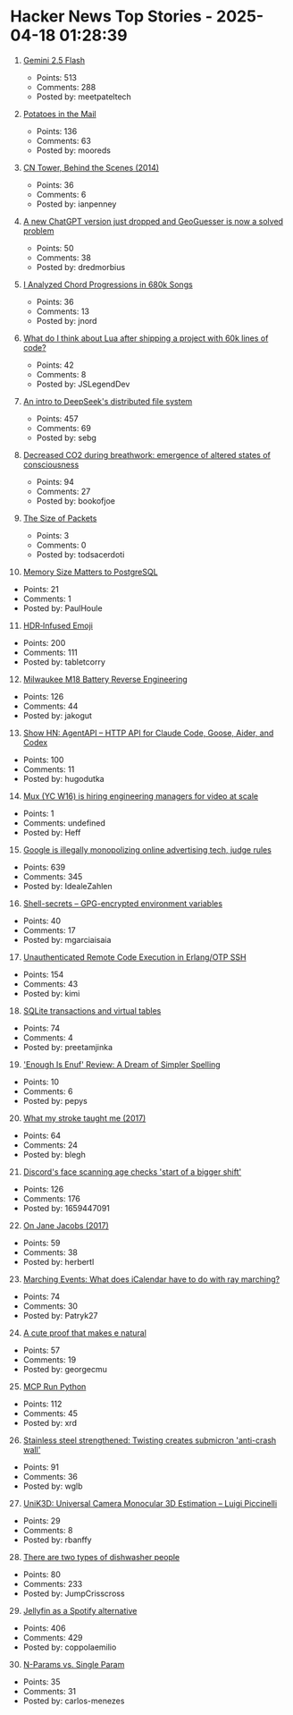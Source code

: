 # Hacker News Top Stories - 2025-04-18 01:28:39

1. [Gemini 2.5 Flash](https://developers.googleblog.com/en/start-building-with-gemini-25-flash/)
   - Points: 513
   - Comments: 288
   - Posted by: meetpateltech

2. [Potatoes in the Mail](https://facts.usps.com/mailing-potatoes/)
   - Points: 136
   - Comments: 63
   - Posted by: mooreds

3. [CN Tower, Behind the Scenes (2014)](https://site.roadwolf.ca/categories/ue/cntower/)
   - Points: 36
   - Comments: 6
   - Posted by: ianpenney

4. [A new ChatGPT version just dropped and GeoGuesser is now a solved problem](https://flausch.social/@piegames/114352447253793517)
   - Points: 50
   - Comments: 38
   - Posted by: dredmorbius

5. [I Analyzed Chord Progressions in 680k Songs](https://www.cantgetmuchhigher.com/p/i-analyzed-chord-progressions-in)
   - Points: 36
   - Comments: 13
   - Posted by: jnord

6. [What do I think about Lua after shipping a project with 60k lines of code?](https://blog.luden.io/what-do-i-think-about-lua-after-shipping-a-project-with-60-000-lines-of-code-bf72a1328733)
   - Points: 42
   - Comments: 8
   - Posted by: JSLegendDev

7. [An intro to DeepSeek's distributed file system](https://maknee.github.io/blog/2025/3FS-Performance-Journal-1/)
   - Points: 457
   - Comments: 69
   - Posted by: sebg

8. [Decreased CO2 during breathwork: emergence of altered states of consciousness](https://www.nature.com/articles/s44271-025-00247-0)
   - Points: 94
   - Comments: 27
   - Posted by: bookofjoe

9. [The Size of Packets](https://www.potaroo.net/ispcol/2024-10/packet-sizes.html)
   - Points: 3
   - Comments: 0
   - Posted by: todsacerdoti

10. [Memory Size Matters to PostgreSQL](https://pgdba.org/post/2025/04/size_matter/)
   - Points: 21
   - Comments: 1
   - Posted by: PaulHoule

11. [HDR‑Infused Emoji](https://sharpletters.net/2025/04/16/hdr-emoji/)
   - Points: 200
   - Comments: 111
   - Posted by: tabletcorry

12. [Milwaukee M18 Battery Reverse Engineering](https://quagmirerepair.com/milwaukee-m18-battery-reverse-engineering)
   - Points: 126
   - Comments: 44
   - Posted by: jakogut

13. [Show HN: AgentAPI – HTTP API for Claude Code, Goose, Aider, and Codex](https://github.com/coder/agentapi)
   - Points: 100
   - Comments: 11
   - Posted by: hugodutka

14. [Mux (YC W16) is hiring engineering managers for video at scale](https://mux.com/jobs?j=em)
   - Points: 1
   - Comments: undefined
   - Posted by: Heff

15. [Google is illegally monopolizing online advertising tech, judge rules](https://www.nytimes.com/2025/04/17/technology/google-ad-tech-antitrust-ruling.html)
   - Points: 639
   - Comments: 345
   - Posted by: IdealeZahlen

16. [Shell-secrets – GPG-encrypted environment variables](https://github.com/waj/shell-secrets)
   - Points: 40
   - Comments: 17
   - Posted by: mgarciaisaia

17. [Unauthenticated Remote Code Execution in Erlang/OTP SSH](https://nvd.nist.gov/vuln/detail/CVE-2025-32433)
   - Points: 154
   - Comments: 43
   - Posted by: kimi

18. [SQLite transactions and virtual tables](https://misfra.me/2025/sqlite-transactions-and-virtual-tables/)
   - Points: 74
   - Comments: 4
   - Posted by: preetamjinka

19. ['Enough Is Enuf' Review: A Dream of Simpler Spelling](https://www.wsj.com/arts-culture/books/enough-is-enuf-review-a-dream-of-simpler-spelling-6fadf4d2)
   - Points: 10
   - Comments: 6
   - Posted by: pepys

20. [What my stroke taught me (2017)](https://nautil.us/what-my-stroke-taught-me-236544/)
   - Points: 64
   - Comments: 24
   - Posted by: blegh

21. [Discord's face scanning age checks 'start of a bigger shift'](https://www.bbc.com/news/articles/cjr75wypg0vo)
   - Points: 126
   - Comments: 176
   - Posted by: 1659447091

22. [On Jane Jacobs (2017)](https://salmagundi.skidmore.edu/articles/75-on-jane-jacobs)
   - Points: 59
   - Comments: 38
   - Posted by: herbertl

23. [Marching Events: What does iCalendar have to do with ray marching?](https://pwy.io/posts/marching-events/)
   - Points: 74
   - Comments: 30
   - Posted by: Patryk27

24. [A cute proof that makes e natural](https://www.poshenloh.com/e/)
   - Points: 57
   - Comments: 19
   - Posted by: georgecmu

25. [MCP Run Python](https://github.com/pydantic/pydantic-ai/tree/main/mcp-run-python)
   - Points: 112
   - Comments: 45
   - Posted by: xrd

26. [Stainless steel strengthened: Twisting creates submicron 'anti-crash wall'](https://techxplore.com/news/2025-04-stainless-steel-technique-submicron-anti.html)
   - Points: 91
   - Comments: 36
   - Posted by: wglb

27. [UniK3D: Universal Camera Monocular 3D Estimation – Luigi Piccinelli](https://lpiccinelli-eth.github.io/pub/unik3d/)
   - Points: 29
   - Comments: 8
   - Posted by: rbanffy

28. [There are two types of dishwasher people](https://www.theatlantic.com/family/archive/2025/04/how-to-load-dishwasher/682425/)
   - Points: 80
   - Comments: 233
   - Posted by: JumpCrisscross

29. [Jellyfin as a Spotify alternative](https://coppolaemilio.com/entries/i-left-spotify-what-happened-next/)
   - Points: 406
   - Comments: 429
   - Posted by: coppolaemilio

30. [N-Params vs. Single Param](https://www.carlos-menezes.com/single-param-functions/)
   - Points: 35
   - Comments: 31
   - Posted by: carlos-menezes

